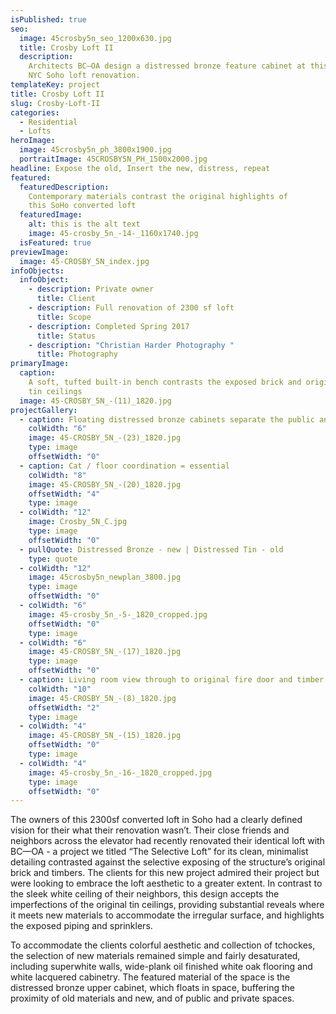 ```yaml
---
isPublished: true
seo:
  image: 45crosby5n_seo_1200x630.jpg
  title: Crosby Loft II
  description:
    Architects BC—OA design a distressed bronze feature cabinet at this
    NYC Soho loft renovation.
templateKey: project
title: Crosby Loft II
slug: Crosby-Loft-II
categories:
  - Residential
  - Lofts
heroImage:
  image: 45crosby5n_ph_3800x1900.jpg
  portraitImage: 45CROSBY5N_PH_1500x2000.jpg
headline: Expose the old, Insert the new, distress, repeat
featured:
  featuredDescription:
    Contemporary materials contrast the original highlights of
    this SoHo converted loft
  featuredImage:
    alt: this is the alt text
    image: 45-crosby_5n_-14-_1160x1740.jpg
  isFeatured: true
previewImage:
  image: 45-CROSBY_5N_index.jpg
infoObjects:
  infoObject:
    - description: Private owner
      title: Client
    - description: Full renovation of 2300 sf loft
      title: Scope
    - description: Completed Spring 2017
      title: Status
    - description: "Christian Harder Photography "
      title: Photography
primaryImage:
  caption:
    A soft, tufted built-in bench contrasts the exposed brick and original
    tin ceilings
  image: 45-CROSBY_5N_-(11)_1820.jpg
projectGallery:
  - caption: Floating distressed bronze cabinets separate the public and private spaces
    colWidth: "6"
    image: 45-CROSBY_5N_-(23)_1820.jpg
    type: image
    offsetWidth: "0"
  - caption: Cat / floor coordination = essential
    colWidth: "8"
    image: 45-CROSBY_5N_-(20)_1820.jpg
    offsetWidth: "4"
    type: image
  - colWidth: "12"
    image: Crosby_5N_C.jpg
    type: image
    offsetWidth: "0"
  - pullQuote: Distressed Bronze - new | Distressed Tin - old
    type: quote
  - colWidth: "12"
    image: 45crosby5n_newplan_3800.jpg
    type: image
    offsetWidth: "0"
  - colWidth: "6"
    image: 45-crosby_5n_-5-_1820_cropped.jpg
    offsetWidth: "0"
    type: image
  - colWidth: "6"
    image: 45-CROSBY_5N_-(17)_1820.jpg
    type: image
    offsetWidth: "0"
  - caption: Living room view through to original fire door and timber column
    colWidth: "10"
    image: 45-CROSBY_5N_-(8)_1820.jpg
    offsetWidth: "2"
    type: image
  - colWidth: "4"
    image: 45-CROSBY_5N_-(15)_1820.jpg
    offsetWidth: "0"
    type: image
  - colWidth: "4"
    image: 45-crosby_5n_-16-_1820_cropped.jpg
    type: image
    offsetWidth: "0"
---
```


The owners of this 2300sf converted loft in Soho had a clearly defined vision for their what their renovation wasn’t. Their close friends and neighbors across the elevator had recently renovated their identical loft with BC—OA - a project we titled “The Selective Loft” for its clean, minimalist detailing contrasted against the selective exposing of the structure’s original brick and timbers. The clients for this new project admired their project but were looking to embrace the loft aesthetic to a greater extent. In contrast to the sleek white ceiling of their neighbors, this design accepts the imperfections of the original tin ceilings, providing substantial reveals where it meets new materials to accommodate the irregular surface, and highlights the exposed piping and sprinklers.

To accommodate the clients colorful aesthetic and collection of tchockes, the selection of new materials remained simple and fairly desaturated, including superwhite walls, wide-plank oil finished white oak flooring and white lacquered cabinetry. The featured material of the space is the distressed bronze upper cabinet, which floats in space, buffering the proximity of old materials and new, and of public and private spaces.
